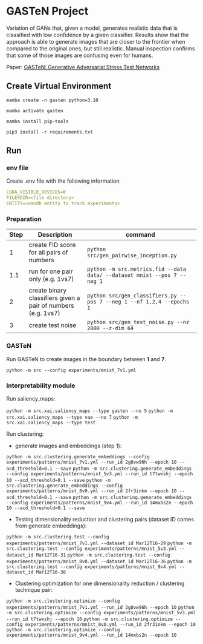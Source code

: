 # GASTeN Project

Variation of GANs that, given a model, generates realistic data that is classiﬁed with low conﬁdence by a given classiﬁer. Results show that the approach is able to generate images that are closer to the frontier when compared to the original ones, but still realistic. Manual inspection conﬁrms that some of those images are confusing even for humans.

Paper: [GASTeN: Generative Adversarial Stress Test Networks](https://link.springer.com/epdf/10.1007/978-3-031-30047-9_8?sharing_token=XGbq9zmVBDFAEaM4r1AAp_e4RwlQNchNByi7wbcMAY55SAL6inraGCkI72KOuzssTzewKWv51v_1pft7j7WJRbiAzL0vaTmG2vf4gs1QhnZ3lV72H7zSKLWQESXZjq5-1pg77WEnt2EHZaN2b51chvHsO6TW3tiGXSVhUgy87Ts%3D)

## Create Virtual Environment

```ssh
mamba create -n gasten python=3.10

mamba activate gasten

mamba install pip-tools

pip3 install -r requirements.txt
```

## Run

### env file

Create .env file with the following information
```yaml
CUDA_VISIBLE_DEVICES=0
FILESDIR=<file directory>
ENTITY=<wandb entity to track experiments>
```

### Preparation

| Step | Description                                                   | command                                                                |
|------|---------------------------------------------------------------|------------------------------------------------------------------------|
| 1    | create FID score for all pairs of numbers                     | `python src/gen_pairwise_inception.py`                                   |
| 1.1  | run for one pair only (e.g. 1vs7)                             | `python -m src.metrics.fid --data data/ --dataset mnist --pos 7 --neg 1` |
| 2    | create binary classifiers given a pair of numbers (e.g. 1vs7) | `python src/gen_classifiers.py --pos 7 --neg 1 --nf 1,2,4 --epochs 1`    |
| 3    | create test noise                                             | `python src/gen_test_noise.py --nz 2000 --z-dim 64`                      |

### GASTeN

Run GASTeN to create images in the boundary between **1** and **7**.

`python -m src --config experiments/mnist_7v1.yml`

### Interpretability module

Run saliency_maps:

`python -m src.xai.saliency_maps --type gasten --no 5`
`python -m src.xai.saliency_maps --type vae --no 7`
`python -m src.xai.saliency_maps --type test`

Run clustering:

- generate images and embeddings (step 1):

`python -m src.clustering.generate_embeddings --config experiments/patterns/mnist_7v1.yml --run_id 2g8vw96h --epoch 10 --acd_threshold=0.1 --save`
`python -m src.clustering.generate_embeddings --config experiments/patterns/mnist_5v3.yml --run_id t7twxshj --epoch 10 --acd_threshold=0.1 --save`
`python -m src.clustering.generate_embeddings --config experiments/patterns/mnist_8v0.yml --run_id 2fr3inkm --epoch 10 --acd_threshold=0.1 --save`
`python -m src.clustering.generate_embeddings --config experiments/patterns/mnist_9v4.yml --run_id 14mxbs2n --epoch 10 --acd_threshold=0.1 --save`

- Testing dimensionality reduction and clustering pairs (dataset ID comes from generate embeddings):

`python -m src.clustering.test --config experiments/patterns/mnist_7v1.yml --dataset_id Mar12T16-29`
`python -m src.clustering.test --config experiments/patterns/mnist_5v3.yml --dataset_id Mar12T16-31`
`python -m src.clustering.test --config experiments/patterns/mnist_8v0.yml --dataset_id Mar12T16-36`
`python -m src.clustering.test --config experiments/patterns/mnist_9v4.yml --dataset_id Mar12T16-38`

- Clustering optimization for one dimensionality reduction / clustering technique pair:

`python -m src.clustering.optimize --config experiments/patterns/mnist_7v1.yml --run_id 2g8vw96h --epoch 10`
`python -m src.clustering.optimize --config experiments/patterns/mnist_5v3.yml --run_id t7twxshj --epoch 10`
`python -m src.clustering.optimize --config experiments/patterns/mnist_8v0.yml --run_id 2fr3inkm --epoch 10`
`python -m src.clustering.optimize --config experiments/patterns/mnist_9v4.yml --run_id 14mxbs2n --epoch 10`